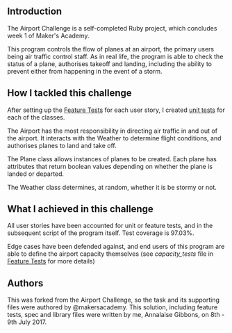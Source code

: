 ## Introduction

The Airport Challenge is a self-completed Ruby project, which concludes week
1 of Maker's Academy.

This program controls the flow of planes at an airport, the primary users being air traffic control staff.
As in real life, the program is able to check the status of a plane, authorises
takeoff and landing, including the ability to prevent either from happening in the
event of a storm.

## How I tackled this challenge

After setting up the [Feature Tests](https://github.com/annalaise/airport_challenge/tree/master/feature_tests) for each user story, I created [unit tests](https://github.com/annalaise/airport_challenge/tree/master/spec) for each of the classes.

The Airport has the most responsibility in directing air traffic in and out of the airport. It interacts with the Weather to determine flight conditions, and authorises planes to land and take off.

The Plane class allows instances of planes to be created. Each plane has attributes that return boolean values depending on whether the plane is landed or departed.

The Weather class determines, at random, whether it is be stormy or not.

## What I achieved in this challenge

All user stories have been accounted for unit or feature tests, and in the subsequent script of the program itself. Test coverage is 97.03%.

Edge cases have been defended against, and end users of this program are able to define the airport capacity themselves (see _capacity_tests_ file in [Feature Tests](https://github.com/annalaise/airport_challenge/tree/master/feature_tests)  for more details)


## Authors

This was forked from the Airport Challenge, so the task and its supporting files were authored by @makersacademy.
This solution, including feature tests, spec and library files were written by me, Annalaise Gibbons, on 8th - 9th July 2017.
